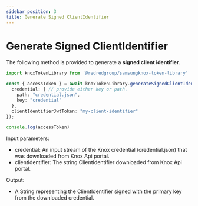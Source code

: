 ```yaml
---
sidebar_position: 3
title: Generate Signed ClientIdentifier
---
```


# Generate Signed ClientIdentifier

The following method is provided to generate a **signed client identifier**.

```ts
import knoxTokenLibrary from '@redredgroup/samsungknox-token-library'

const { accessToken } = await knoxTokenLibrary.generateSignedClientIdentifierJWT({
  credential: { // provide either key or path.
    path: "credential.json",
    key: "credential"
  },
  clientIdentifierJwtToken: "my-client-identifier"
});

console.log(accessToken)
```

Input parameters:

- credential: An input stream of the Knox credential (credential.json) that was downloaded from Knox Api portal.
- clientIdentifier: The string ClientIdentifier downloaded from Knox Api portal.

Output:

- A String representing the ClientIdentifier signed with the primary key from the downloaded credential.
